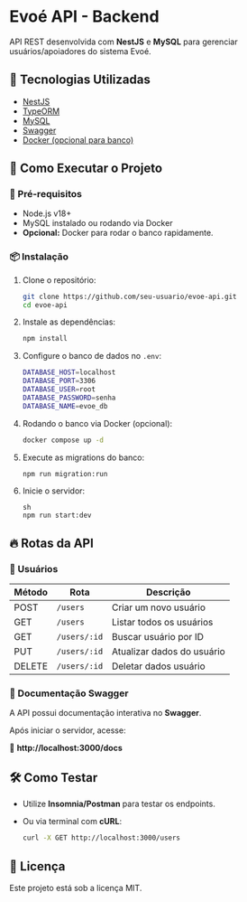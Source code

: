 # Evoé API - Backend

API REST desenvolvida com **NestJS** e **MySQL** para gerenciar usuários/apoiadores do sistema Evoé.

## 📌 Tecnologias Utilizadas
- [NestJS](https://nestjs.com/)
- [TypeORM](https://typeorm.io/)
- [MySQL](https://www.mysql.com/)
- [Swagger](https://swagger.io/)
- [Docker (opcional para banco)](https://www.docker.com/)

## 🚀 Como Executar o Projeto

### 🔧 Pré-requisitos
- Node.js v18+
- MySQL instalado ou rodando via Docker
- **Opcional:** Docker para rodar o banco rapidamente.

### 📦 Instalação
1. Clone o repositório:
   ```sh
   git clone https://github.com/seu-usuario/evoe-api.git
   cd evoe-api
   ```

1. Instale as dependências:
    
    ```sh
    npm install
    ```
    
2. Configure o banco de dados no `.env`:
    
    ```sh
    DATABASE_HOST=localhost
    DATABASE_PORT=3306
    DATABASE_USER=root
    DATABASE_PASSWORD=senha
    DATABASE_NAME=evoe_db
    
    ```
    
3. Rodando o banco via Docker (opcional):
    
    ```sh
    docker compose up -d
    ```
    
4. Execute as migrations do banco:
    
    ```sh
    npm run migration:run
    ```
    
5. Inicie o servidor:
    
    ```
    sh
    npm run start:dev
    
    ```
    

## 🔥 Rotas da API

### 📌 Usuários

| Método | Rota         | Descrição                  |
| ------ | ------------ | -------------------------- |
| POST   | `/users`     | Criar um novo usuário      |
| GET    | `/users`     | Listar todos os usuários   |
| GET    | `/users/:id` | Buscar usuário por ID      |
| PUT    | `/users/:id` | Atualizar dados do usuário |
| DELETE | `/users/:id` | Deletar dados usuário      |


### 📜 Documentação Swagger

A API possui documentação interativa no **Swagger**.

Após iniciar o servidor, acesse:

🔗 **http://localhost:3000/docs**

## 🛠️ Como Testar

- Utilize **Insomnia/Postman** para testar os endpoints.
- Ou via terminal com **cURL**:
    
    ```sh
    curl -X GET http://localhost:3000/users
    ```
    

## 📄 Licença

Este projeto está sob a licença MIT.